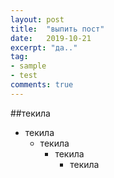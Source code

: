 ```yaml
---
layout: post
title:  "выпить пост"
date:   2019-10-21
excerpt: "да.."
tag:
- sample
- test
comments: true
---
```


##текила
- текила
	- текила
		- текила
			- текила

